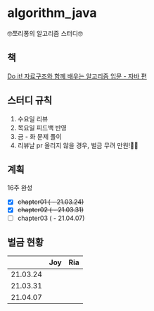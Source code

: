 # algorithm_java
🤓쪼리퐁의 알고리즘 스터디🤓

## 책
[Do it! 자료구조와 함께 배우는 알고리즘 입문 - 자바 편](http://www.easyspub.co.kr/20_Menu/BookView/B001/299/PUB)

## 스터디 규칙
1. 수요일 리뷰
2. 목요일 피드백 반영 
3. 금 - 화 문제 풀이 
4. 리뷰날 pr 올리지 않을 경우, 벌금 무려 만원!💸💸

## 계획
16주 완성

- [x] ~~chapter01 ( - 21.03.24)~~ 
- [x] ~~chapter02 ( - 21.03.31)~~ 
- [ ] chapter03 ( - 21.04.07)

## 벌금 현황
||**Joy**|**Ria**|
---|---|---
|21.03.24|||
|21.03.31|||
|21.04.07|||